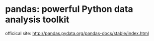 # pandas: powerful Python data analysis toolkit 

officical site: http://pandas.pydata.org/pandas-docs/stable/index.html
